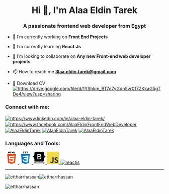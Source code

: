 <h1 align="center">Hi 👋, I'm  Alaa Eldin Tarek</h1>
<h3 align="center">A passionate frontend web developer from Egypt</h3>

- 🔭 I’m currently working on **Front End Projects**

- 🌱 I’m currently learning **React.Js**

- 👯 I’m looking to collaborate on **Any new Front-end web developer projects**

- 📫 How to reach me **3laa.eldin.tarek@gmail.com**

- 📄 Download CV <a href="https://drive.google.com/file/d/1__GnaOkUzcg1MM14VuRd5aOftucIA6fA/view?usp=sharing" target="_blank"><img align="center" src="https://www.ijirmf.com/wp-content/uploads/CLICK-HERE-TO-DOWNLOAD@.png" alt="https://drive.google.com/file/d/1YShkm_BT7o7yGdn5vr017ZKkaG5gTDe4/view?usp=sharing" height="50" width="125" /></a>


<h3 align="left">Connect with me:</h3>
<p align="left">
  <a href="https://www.linkedin.com/in/alaa-eldin-tarek/" target="_blank"><img align="center" src="https://raw.githubusercontent.com/rahuldkjain/github-profile-readme-generator/master/src/images/icons/Social/linked-in-alt.svg" alt="https://www.linkedin.com/in/alaa-eldin-tarek/" height="30" width="40" /></a>
  <a href="https://www.facebook.com/AlaaEldinFrontEndWebDeveloper" target="_blank"><img align="center" src="https://raw.githubusercontent.com/rahuldkjain/github-profile-readme-generator/master/src/images/icons/Social/facebook.svg" alt="https://www.facebook.com/AlaaEldinFrontEndWebDeveloper" height="30" width="40" /></a>
  <a href="https://instagram.com/alaaeldintarek" target="_blank"><img align="center" src="https://raw.githubusercontent.com/rahuldkjain/github-profile-readme-generator/master/src/images/icons/Social/instagram.svg" alt="AlaaEldinTarek" height="30" width="40" /></a>
<a href="https://codepen.io/alaaeldintarek" target="_blank"><img align="center" src="https://raw.githubusercontent.com/rahuldkjain/github-profile-readme-generator/master/src/images/icons/Social/codepen.svg" alt="AlaaEldinTarek" height="30" width="40" /></a>
<a href="https://codesandbox.io/u/AlaaEldinTarek" target="_blank"><img align="center" src="https://raw.githubusercontent.com/rahuldkjain/github-profile-readme-generator/master/src/images/icons/Social/codesandbox.svg" alt="AlaaEldinTarek" height="30" width="40" /></a>
</p>

<h3 align="left">Languages and Tools:</h3>
<p align="left">   <a href="https://www.w3.org/html/" target="_blank" rel="noreferrer"> <img src="https://raw.githubusercontent.com/devicons/devicon/master/icons/html5/html5-original-wordmark.svg" alt="html5" width="40" height="40"/> </a>  <a href="https://www.w3schools.com/css/" target="_blank" rel="noreferrer"> <img src="https://raw.githubusercontent.com/devicons/devicon/master/icons/css3/css3-original-wordmark.svg" alt="css3" width="40" height="40"/> </a> <a href="https://getbootstrap.com" target="_blank" rel="noreferrer"> <img src="https://raw.githubusercontent.com/devicons/devicon/master/icons/bootstrap/bootstrap-plain-wordmark.svg" alt="bootstrap" width="40" height="40"/> </a> <a href="https://developer.mozilla.org/en-US/docs/Web/JavaScript" target="_blank" rel="noreferrer"> <img src="https://raw.githubusercontent.com/devicons/devicon/master/icons/javascript/javascript-original.svg" alt="javascript" width="40" height="40"/> </a> <a href="https://reactjs.org/" target="_blank" rel="noreferrer"> <img src="https://reactjs.org/favicon.ico" alt="reactjs" width="40" height="40"/> </a>  </p>

<hr/>
<p><img align="left" src="https://github-readme-stats.vercel.app/api/top-langs?username=AlaaEldinTarek&show_icons=true&locale=en&layout=compact" alt="ettharrhassan" /></p>

<p>&nbsp;<img align="left" src="https://github-readme-stats.vercel.app/api?username=AlaaEldinTarek&show_icons=true&locale=en" alt="ettharrhassan" /></p>

<p><img align="left" src="https://github-readme-streak-stats.herokuapp.com/?user=AlaaEldinTarek&" alt="ettharrhassan" /></p>



<!---
AlaaEldinTarek/AlaaEldinTarek is a ✨ special ✨ repository because its `README.md` (this file) appears on your GitHub profile.
You can click the Preview link to take a look at your changes.
--->
